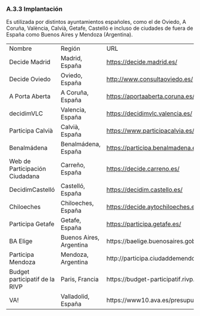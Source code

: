 ### A.3.3 Implantación

Es utilizada por distintos ayuntamientos españoles, como el de Oviedo, A Coruña, València, Calvià, Getafe, Castelló e incluso de ciudades de fuera de España como Buenos Aires y Mendoza (Argentina).  

<table>
  <tr>
    <td>Nombre</td>
    <td>Región</td>
    <td>URL</td>
  </tr>
  <tr>
    <td>Decide Madrid</td>
    <td>Madrid, España</td>
    <td><a href="https://decide.madrid.es/">https://decide.madrid.es/</a></td>
  </tr>
  <tr>
    <td>Decide Oviedo</td>
    <td>Oviedo, España</td>
    <td><a href="http://www.consultaoviedo.es/">http://www.consultaoviedo.es/</a></td>
  </tr>
  <tr>
    <td>A Porta Aberta</td>
    <td>A Coruña, España</td>
    <td><a href="https://aportaaberta.coruna.es/">https://aportaaberta.coruna.es/</a></td>
  </tr>
  <tr>
    <td>decidimVLC</td>
    <td>Valencia, España</td>
    <td><a href="https://decidimvlc.valencia.es/">https://decidimvlc.valencia.es/</a></td>
  </tr>
  <tr>
    <td>Participa Calvià</td>
    <td>Calvià, España</td>
    <td><a href="https://www.participacalvia.es/">https://www.participacalvia.es/</a></td>
  </tr>
  <tr>
    <td>Benalmádena</td>
    <td>Benalmádena, España</td>
    <td><a href="https://participa.benalmadena.es/">https://participa.benalmadena.es/</a></td>
  </tr>
  <tr>
    <td>Web de Participación Ciudadana</td>
    <td>Carreño, España</td>
    <td><a href="https://decide.carreno.es/">https://decide.carreno.es/</a></td>
  </tr>
  <tr>
    <td>DecidimCastelló</td>
    <td>Castelló, España</td>
    <td><a href="https://decidim.castello.es/">https://decidim.castello.es/</a></td>
  </tr>
  <tr>
    <td>Chiloeches</td>
    <td>Chiloeches, España</td>
    <td><a href="https://decide.aytochiloeches.es/">https://decide.aytochiloeches.es/</a></td>
  </tr>
  <tr>
    <td>Participa Getafe</td>
    <td>Getafe, España</td>
    <td><a href="https://participa.getafe.es/">https://participa.getafe.es/</a></td>
  </tr>
  <tr>
    <td>BA Elige</td>
    <td>Buenos Aires, Argentina</td>
    <td>https://baelige.buenosaires.gob.ar/</td>
  </tr>
  <tr>
    <td>Participa Mendoza</td>
    <td>Mendoza, Argentina</td>
    <td>http://participa.ciudaddemendoza.gob.ar/</td>
  </tr>
  <tr>
    <td>Budget participatif de la RIVP</td>
    <td>Paris, Francia</td>
    <td>https://budget-participatif.rivp.fr/budgets</td>
  </tr>
  <tr>
    <td>VA!</td>
    <td>Valladolid, España</td>
    <td>https://www10.ava.es/presupuestosparticipativos/</td>
  </tr>
</table>
